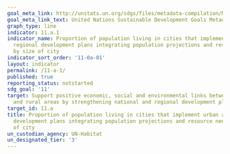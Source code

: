```yaml
---
goal_meta_link: http://unstats.un.org/sdgs/files/metadata-compilation/Metadata-Goal-11.pdf
goal_meta_link_text: United Nations Sustainable Development Goals Metadata (pdf 2066kB)
graph_type: line
indicator: 11.a.1
indicator_name: Proportion of population living in cities that implement urban and
  regional development plans integrating population projections and resource needs,
  by size of city
indicator_sort_order: '11-0a-01'
layout: indicator
permalink: /11-a-1/
published: true
reporting_status: notstarted
sdg_goal: '11'
target: Support positive economic, social and environmental links between urban, peri-urban
  and rural areas by strengthening national and regional development planning
target_id: 11.a
title: Proportion of population living in cities that implement urban and regional
  development plans integrating population projections and resource needs, by size
  of city
un_custodian_agency: UN-Habitat
un_designated_tier: '3'
---
```

